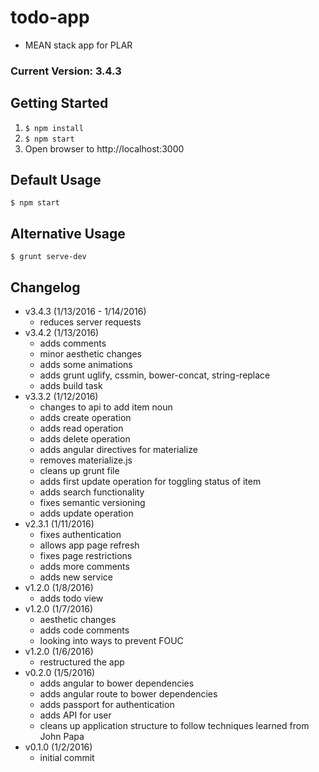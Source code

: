 # todo-app
- MEAN stack app for PLAR

### Current Version: 3.4.3

## Getting Started
1. ```$ npm install```
2. ```$ npm start```
3. Open browser to http://localhost:3000

## Default Usage
```$ npm start```

## Alternative Usage
```$ grunt serve-dev```

## Changelog
- v3.4.3 (1/13/2016 - 1/14/2016)
	- reduces server requests
- v3.4.2 (1/13/2016)
	- adds comments
	- minor aesthetic changes
	- adds some animations
	- adds grunt uglify, cssmin, bower-concat, string-replace
	- adds build task
- v3.3.2 (1/12/2016)
	- changes to api to add item noun
	- adds create operation
	- adds read operation
	- adds delete operation
	- adds angular directives for materialize
	- removes materialize.js
	- cleans up grunt file
	- adds first update operation for toggling status of item
	- adds search functionality
	- fixes semantic versioning
	- adds update operation
- v2.3.1 (1/11/2016)
	- fixes authentication 
	- allows app page refresh
	- fixes page restrictions
	- adds more comments
	- adds new service
- v1.2.0 (1/8/2016)
	- adds todo view
- v1.2.0 (1/7/2016)
	- aesthetic changes
	- adds code comments
	- looking into ways to prevent FOUC
- v1.2.0 (1/6/2016)
	- restructured the app
- v0.2.0 (1/5/2016)
	- adds angular to bower dependencies
	- adds angular route to bower dependencies
	- adds passport for authentication
	- adds API for user
	- cleans up application structure to follow techniques learned from John Papa
- v0.1.0 (1/2/2016)
	- initial commit	
